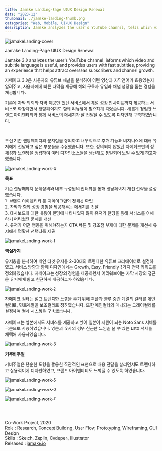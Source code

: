 ```yaml
---
title: Jamake Landing-Page UIUX Design Renewal
date: "2020-12"
thumbnail: ./jamake-landing-thumb.png
categories: "Web, Mobile, UI∙UX Design"
description: Jamake analyzes the user's YouTube channel, tells which video and subtitle language is useful, and provides users with fast subtitles, an experience that helps attract overseas subscribers and help the channel grow.
---
```


![jamakeLanding-cover](https://drive.google.com/uc?export=view&id=1RtLIjFtUK5rza6uQiNGKWxijkRh3yNlM)

<div class="intro">
    <div class="title">Jamake Landing-Page UIUX Design Renewal</div>
    <div>
        <p class="en">Jamake 3.0 analyzes the user's YouTube channel, informs which video and subtitle language is useful, and provides users with fast subtitles, providing an experience that helps attract overseas subscribers and channel growth.</p>
        <p class="ko">자메이크 3.0은 사용자의 유튜브 채널을 분석하여 어떤 영상과 자막언어가 효용있는지 알려주고, 사용자에게 빠른 자막을 제공해 해외 구독자 유입과 채널 성장을 돕는 경험을 제공합니다.</p>
    </div>
</div><!-- // section intro -->

<div class="intro">
    <div></div>
    <div>
        <p>기존에 자막 의뢰와 자막 제공만 했던 서비스에서 채널 성장 인사이트까지 제공하는 서비스로 확장하면서 랜딩페이지도 함께 리뉴얼이 필요하게 되었습니다. 새롭게 정립한 브랜드 아이덴티티와 함께 서비스의 메세지가 잘 전달될 수 있도록 디자인해 구축하였습니다.</p>
        <br>
        <p>우선 기존 랜딩페이지의 문제점을 정의하고 내부적으로 추가 기능과 비지니스에 대해 유저에게 전달하고 싶은 부분들을 수집했습니다. 또한, 정의되지 않았던 자메이크만의 정체성과 브랜딩을 정립하여 여러 디자인소스들을 생산해도 통일되어 보일 수 있게 하고자 했습니다.</p>
    </div>
</div>

![jamakeLanding-work-4](https://drive.google.com/uc?export=view&id=1tq8jJgWaDgF8ZQ4chbk_zcw1auCwDha1)

<div class="intro">
    <div></div>
    <div>
        <b>목표</b>
        <p>기존 랜딩페이지 문제정의와 내부 구성원의 인터뷰를 통해 랜딩페이지 개선 전략을 설정했습니다.<br>
        1. 브랜드 아이덴티티 등 자메이크만의 정체성 확립<br>
        2. 자막과 함께 성장 경험을 제공해주는 메세지를 전달<br>
        3. 대시보드에 대한 내용이 랜딩에 나타나있지 않아 유저가 랜딩을 통해 서비스를 이해하기 어려웠던 문제를 개선<br>
        4. 유저가 어떤 행동을 취해야하는지 CTA 버튼 및 강조점 부재에 대한 문제를 개선해 유저에게 명확한 선택지를 제공</p></p>
    </div>
</div>

![jamakeLanding-work-1](https://drive.google.com/uc?export=view&id=1mjTNcVzAVmBZIOSnyciuXv6J11Hri99G)

<div class="intro">
    <div></div>
    <div>
        <b>핵심가치</b>
        <p>유저층을 분석하여 메인 타겟 유저를 2-30대의 트렌디한 유튜브 크리에이터로 설정하였고, 서비스 방향과 함께 디자인에서는 Growth, Easy, Friendly 3가지 전략 키워드를 정의하였습니다. 자메이크는 성장의 경험을 제공하면서 어려워보이는 자막 시장의 접근을 유저에게 쉽고 친근하게 제공하고자 하였습니다.</p>
    </div>
</div>

![jamakeLanding-work-2](https://drive.google.com/uc?export=view&id=1B6wS4Hi7iWqonEAfWS8ifOBXV-8WeNTC)

<div class="intro">
    <div></div>
    <div>
        <p>자메이크 컬러는 젊고 트렌디한 느낌을 주기 위해 퍼플과 블루 중간 계열의 컬러를 메인컬러로, 민트계열을 보조컬러로 정하였습니다. 또한 메인컬러와 매치되는 그레이컬러를 설정하여 컬러 시스템을 구축했습니다.<br><br>
        자메이크는 일본에서도 서비스를 제공하고 있어 일본어 지원이 되는 Noto Sans 서체를 국문으로 사용하였습니다. 영문과 숫자의 경우 친근한 느낌을 줄 수 있는 Lato 서체를 채택해 사용하였습니다.</p>
    </div>
</div>

![jamakeLanding-work-3](https://drive.google.com/uc?export=view&id=1aPv_Bo7TRg2gLEf1HZesmYiMYxQUDzp6)

<div class="intro">
    <div></div>
    <div>
        <b>키주비주얼</b>
        <p>키비주얼은 단순한 도형을 활용한 직관적인 표현으로 내용 전달을 살리면서도 트렌디하고 실용적이게 디자인하였고, 브랜드 아이덴티티도 느껴질 수 있도록 하였습니다.</p>
    </div>
</div>

![jamakeLanding-work-5](https://drive.google.com/uc?export=view&id=13eDclY25YKlKydemAXsNUlFjVUMVS3l7)

![jamakeLanding-work-6](https://drive.google.com/uc?export=view&id=1Hra-zhUFaYqW_MxQMEgjGwdKbqQ8wh3-)

![jamakeLanding-work-7](https://drive.google.com/uc?export=view&id=1wU7T7qyNX6fE69DdR9uKTcqnyj1-BR9F)

<br/>
<br/>

Co-Work Project, 2020<br>
Role : Research, Concept Building, User Flow, Prototyping, Wireframing, GUI Design<br>
Skills : Sketch, Zeplin, Codepen, Illustrator<br>
Released : [jamake.io](https://jamake.io)